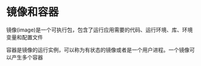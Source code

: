 
# 镜像和容器

镜像(image)是一个可执行包，包含了运行应用需要的代码、运行环境、库、环境变量和配置文件

容器是镜像的运行实例，可以称为有状态的镜像或者是一个用户进程。一个镜像可以产生多个容器

